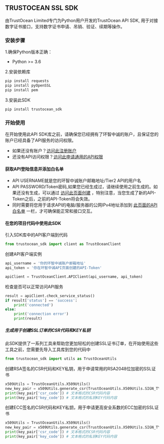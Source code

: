 ## TRUSTOCEAN SSL SDK
由TrustOcean Limited专门为Python用户开发的TrustOcean API SDK, 用于对接数字证书接口，支持数字证书申请、吊销、验证、续期等操作。

### 安装步骤
1.确保Python版本正确：
- Python >= 3.6

2.安装依赖库
```python
pip install requests
pip install pyOpenSSL
pip install pem
```

3.安装此SDK
```python
pip install trustocean_sdk
```

### 开始使用
在开始使用此API SDK库之前，请确保您已经拥有了环智中诚的账户，且保证您的账户已经具备了API服务的访问权限。
- 如果还没有账户？[访问此注册账户](https://console.trustocean.com/)
- 还没有API访问权限？[访问此申请通用的API权限](https://trustocean.com/partner-program)

#### 获取API登陆信息并添加白名单
- API USERNAME就是您的环智中诚账户邮箱地址/Tier2 API的用户名
- API PASSWORD/Token密码,如果您已经生成过，请继续使用之前生成的。如果还没有生成，可以通过 [访问此页面创建](https://console.trustocean.com/partner/api-setting) ，特别注意，当您生成了新的API-Token之后，之前的API-Token将会失效。
- 同时需要将您用于请求API的电脑/服务器的公网IPv4地址添加到 [此页面的API白名单](https://console.trustocean.com/partner/api-setting) 一栏，才可确保能正常和接口交互。

#### 在您的项目代码中使用此SDK
引入SDK库中的API客户端到代码
```python
from trustocean_sdk import client as TrustOceanClient
```
创建API客户端实例
```python
api_username = '你的环智中诚账户邮箱地址'
api_token = '你在环智中诚API页面创建的API-Token'

apiClient = TrustOceanClient.APIClient(api_username, api_token)
```
检查是否可以正常访问API服务
```python
result = apiClient.check_service_status()
if result['status'] == 'success':
    print('connected')
else:
    print('connection error')
    print(result)
```
##### 生成用于创建SSL订单的CSR代码和KEY私钥
此SDK提供了一系列工具来帮助您更加轻松的创建SSL证书订单，在开始使用这些工具之前，您需要先导入工具库到您的代码中
```python
from trustocean_sdk import utils as TrustOceanUtils
```
创建RSA签名的CSR代码和KEY私钥，用于申请常用的RSA2048位加密的SSL证书
```python
x509Utils = TrustOceanUtils.X509Utils()
new_key_pair = x509Utils.generate_csr(TrustOceanUtils.X509Utils.SIGN_TYPE_RSA, 'trustocean.com')
print(key_pair['csr_code']) # 文本格式的CSR代码内容
print(key_pair['key_code']) # 文本格式的私钥KEY代码内容
```
创建ECC签名的CSR代码和KEY私钥，用于申请更高安全系数的ECC加密的SSL证书
```python
x509Utils = TrustOceanUtils.X509Utils()
new_key_pair = x509Utils.generate_csr(TrustOceanUtils.X509Utils.SIGN_TYPE_ECC, 'trustocean.com')
print(key_pair['csr_code']) # 文本格式的CSR代码内容
print(key_pair['key_code']) # 文本格式的私钥KEY代码内容
```
